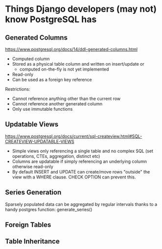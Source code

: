 Things Django developers (may not) know PostgreSQL has
======================================================


Generated Columns
------------------

https://www.postgresql.org/docs/14/ddl-generated-columns.html

 - Computed column
 - Stored as a physical table column and written on insert/update or
   - computed on-the-fly is not yet implemented
 - Read-only
 - Can be used as a foreign key reference

Restrictions:
 - Cannot reference anything other than the current row
 - Cannot reference another generated column
 - Only use immutable functions


Updatable Views
---------------

https://www.postgresql.org/docs/current/sql-createview.html#SQL-CREATEVIEW-UPDATABLE-VIEWS

 - Simple views only referencing a single table and no complex SQL (set operations, CTEs, aggregation, distinct etc)
 - Columns are updatable if simply referencing an underlying column otherwise read-only
 - By default INSERT and UPDATE can create/move rows "outside" the view with a WHERE clause. CHECK OPTION can prevent this.


Series Generation
-----------------

Sparsely populated data can be aggregated by regular intervals thanks to a handy postgres function: generate_series()


Foreign Tables
--------------


Table Inheritance
-----------------

